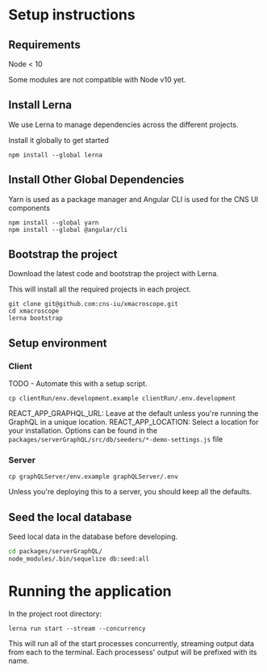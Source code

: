 # Setup instructions

## Requirements

Node < 10

Some modules are not compatible with Node v10 yet.

## Install Lerna
We use Lerna to manage dependencies across the different projects.

Install it globally to get started
```
npm install --global lerna
```

## Install Other Global Dependencies
Yarn is used as a package manager and Angular CLI is used for the CNS UI components
```
npm install --global yarn
npm install --global @angular/cli
```

## Bootstrap the project
Download the latest code and bootstrap the project with Lerna.

This will install all the required projects in each project.

```
git clone git@github.com:cns-iu/xmacroscope.git
cd xmacroscope
lerna bootstrap
```

## Setup environment
### Client
TODO - Automate this with a setup script.
```
cp clientRun/env.development.example clientRun/.env.development
```
REACT_APP_GRAPHQL_URL: Leave at the default unless you're running the GraphQL in a unique location.
REACT_APP_LOCATION: Select a location for your installation. Options can be found in the `packages/serverGraphQL/src/db/seeders/*-demo-settings.js` file
### Server
```
cp graphQLServer/env.example graphQLServer/.env
```
Unless you're deploying this to a server, you should keep all the defaults.

## Seed the local database
Seed local data in the database before developing.

```bash
cd packages/serverGraphQL/
node_modules/.bin/sequelize db:seed:all
```

# Running the application

In the project root directory:
```
lerna run start --stream --concurrency
```
This will run all of the start processes concurrently, streaming output data from each to the terminal. Each processess' output will be prefixed with its name.
